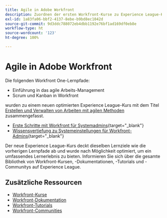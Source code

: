 ```yaml
---
title: Agile in Adobe Workfront
description: Zuordnen der ersten Workfront-Kurse zu Experience League-Kursen
exl-id: 1a83fa06-bbf2-4137-8ebe-b9bd8ec1042d
source-git-commit: 9d3ddc788072eb4dbb1192e76bf1ad169df0eb8e
workflow-type: ht
source-wordcount: '123'
ht-degree: 100%

---
```


# Agile in Adobe Workfront

Die folgenden Workfront One-Lernpfade:

* Einführung in das agile Arbeits-Management
* Scrum und Kanban in Workfront

wurden zu einem neuen optimierten Experience League-Kurs mit dem Titel [Erstellen und Verwalten von Arbeiten mit agilen Methoden](https://experienceleague.adobe.com/?recommended=Workfront-L-1-2022.1.agile&amp;lang=de) zusammengefasst.

* [Erste Schritte mit Workfront für Systemadmins](https://experienceleague.adobe.com/?recommended=Workfront-A-1-2022.1.admin&amp;lang=de){target="_blank"}
* [Wissensvertiefung zu Systemeinstellungen für Workfront-Admins](https://experienceleague.adobe.com/?recommended=Workfront-A-1-2022.2.admin&amp;lang=de){target="_blank"}

Der neue Experience League-Kurs deckt dieselben Lernziele wie die vorherigen Lernpfade ab und wurde nach Möglichkeit optimiert, um ein umfassendes Lernerlebnis zu bieten. Informieren Sie sich über die gesamte Bibliothek von Workfront-Kursen, -Dokumentationen, -Tutorials und -Communitys auf Experience League.

## Zusätzliche Ressourcen

* [Workfront-Kurse](https://experienceleague.adobe.com/?lang=de&amp;Solution=Workfront#courses)
* [Workfront-Dokumentation](https://experienceleague.adobe.com/docs/workfront.html?lang=de)
* [Workfront-Tutorials](https://experienceleague.adobe.com/docs/workfront-learn/tutorials-workfront/home.html?lang=de)
* [Workfront-Communities](https://experienceleaguecommunities.adobe.com/t5/workfront/ct-p/workfront)
